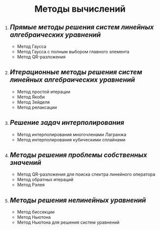 <h1 align = center>Методы вычислений</h1>

1. ***Прямые методы решения систем линейных алгебраических уравнений***
   --
   - Метод Гаусса
   - Метод Гаусса с полным выбором главного элемента
   - Метод QR-разложения
3. ***Итерационные методы решения систем линейных алгебраических уравнений***
   --
   - Метод простой итерации
   - Метод Якоби
   - Метод Зейделя
   - Метод релаксации
5. ***Решение задач интерполирования***
   --
   - Метод интерполирования многочленами Лагранжа
   - Метод интерполирования кубическими сплайнами
7. ***Методы решения проблемы собственных значений***
   --
   - Метод QR-разложения для поиска спектра линейного оператора
   - Метод обратных итераций
   - Метод Рэлея
9. ***Методы решения нелинейных уравнений***
    --
   - Метод биссекции
   - Метод Ньютона
   - Метод Ньютона для решения систем уравнений
